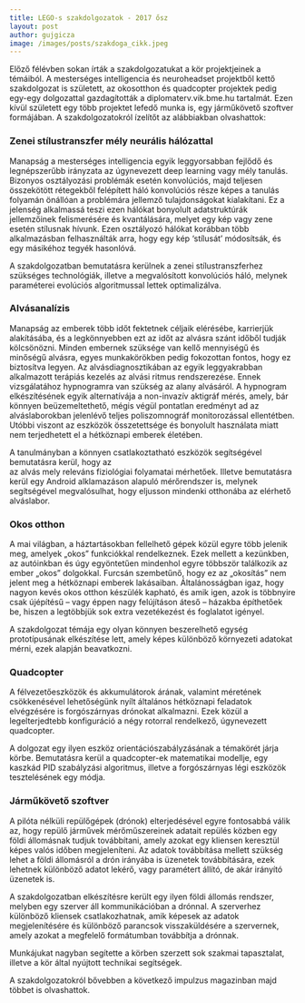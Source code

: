 ```yaml
---
title: LEGO-s szakdolgozatok - 2017 ősz
layout: post
author: gujgicza
image: /images/posts/szakdoga_cikk.jpeg
---
```


Előző félévben sokan írták a szakdolgozatukat a kör projektjeinek a témáiból. A mesterséges intelligencia és neuroheadset projektből kettő szakdolgozat is született, az okosotthon és quadcopter projektek pedig egy-egy dolgozattal gazdagították a diplomaterv.vik.bme.hu tartalmát. Ezen kívül született egy több projektet lefedő munka is, egy járműkövető szoftver formájában.
A szakdolgozatokról ízelítőt az alábbiakban olvashattok:

### Zenei stílustranszfer mély neurális hálózattal
Manapság a mesterséges intelligencia egyik leggyorsabban fejlődő és legnépszerűbb
irányzata az úgynevezett deep learning vagy mély tanulás. 
Bizonyos osztályozási problémák esetén konvolúciós, majd teljesen összekötött rétegekből felépített háló konvolúciós része képes a tanulás folyamán önállóan a problémára jellemző tulajdonságokat kialakítani. Ez a jelenség alkalmassá teszi ezen hálókat bonyolult adatstruktúrák jellemzőinek felismerésére és kvantálására, melyet egy kép vagy zene esetén stílusnak hívunk.
Ezen osztályozó hálókat korábban több alkalmazásban felhasználták arra, hogy egy kép ‘stílusát’ módosítsák, és egy másikéhoz tegyék hasonlóvá. 

A szakdolgozatban bemutatásra kerülnek a zenei stílustranszferhez szükséges technológiák, illetve a megvalósított konvolúciós háló, melynek paraméterei evolúciós algoritmussal lettek optimalizálva.

### Alvásanalízis
Manapság az emberek több időt fektetnek céljaik elérésébe, karrierjük
alakításába, és a legkönnyebben ezt az időt az alvásra szánt időből tudják kölcsönözni.
Minden embernek szüksége van kellő mennyiségű és minőségű alvásra, egyes
munkakörökben pedig fokozottan fontos, hogy ez biztosítva legyen. Az
alvásdiagnosztikában az egyik leggyakrabban alkalmazott terápiás kezelés az alvási
ritmus rendszerezése. Ennek vizsgálatához hypnogramra van szükség az alany alvásáról.
A hypnogram elkészítésének egyik alternatívája a non-invazív aktigráf mérés,
amely, bár könnyen beüzemeltethető, mégis végül pontatlan eredményt ad az
alváslaborokban jelenlévő teljes poliszomnográf monitorozással ellentétben. Utóbbi
viszont az eszközök összetettsége és bonyolult használata miatt nem terjedhetett el a
hétköznapi emberek életében.

A tanulmányban a könnyen csatlakoztatható eszközök segítségével bemutatásra kerül, hogy az  
az alvás mely releváns fiziológiai folyamatai mérhetőek. Illetve bemutatásra kerül egy Android alklamazáson alapuló mérőrendszer is, melynek segítségével megvalósulhat, hogy eljusson mindenki otthonába az elérhető alváslabor.

### Okos otthon
A mai világban, a háztartásokban fellelhető gépek közül egyre több jelenik meg, amelyek „okos” funkciókkal rendelkeznek. Ezek mellett a kezünkben, az autóinkban és úgy egyöntetűen mindenhol egyre többször találkozik az ember „okos” dolgokkal.
Furcsán szembetűnő, hogy ez az „okosítás” nem jelent meg a hétköznapi emberek lakásaiban. Általánosságban igaz, hogy nagyon kevés okos otthon készülék kapható, és amik igen, azok is többnyire csak újépítésű – vagy éppen nagy felújításon áteső – házakba építhetőek be, hiszen a legtöbbjük sok extra vezetékezést és foglalatot igényel.

A szakdolgozat témája egy olyan könnyen beszerelhető egység prototípusának elkészítése lett, amely képes különböző környezeti adatokat mérni, ezek alapján beavatkozni.

### Quadcopter
A félvezetőeszközök és akkumulátorok árának, valamint méretének csökkenésével lehetőségünk nyílt általános hétköznapi feladatok elvégzésére is forgószárnyas drónokat alkalmazni. Ezek közül a legelterjedtebb konfiguráció a négy rotorral rendelkező, úgynevezett quadcopter. 

A dolgozat egy ilyen eszköz orientációszabályzásának a témakörét járja körbe. Bemutatásra kerül a quadcopter-ek matematikai modellje, egy kaszkád PID szabályzási algoritmus, illetve a forgószárnyas légi eszközök tesztelésének egy módja.


### Járműkövető szoftver
A pilóta nélküli repülőgépek (drónok) elterjedésével egyre fontosabbá válik az, hogy repülő járművek mérőműszereinek adatait repülés közben egy földi állomásnak tudjuk továbbítani, amely azokat egy kliensen keresztül képes valós időben megjeleníteni.
Az adatok továbbítása mellett szükség lehet a földi állomásról a drón irányába is üzenetek továbbítására, ezek lehetnek különböző adatot lekérő, vagy paramétert állító, de akár irányító üzenetek is.

A szakdolgozatban elkészítésre került egy ilyen földi állomás rendszer, melyben egy szerver áll kommunikációban a drónnal. A szerverhez különböző kliensek csatlakozhatnak, amik képesek az adatok megjelenítésére és különböző parancsok visszaküldésére a szervernek, amely azokat a megfelelő formátumban továbbítja a drónnak.


Munkájukat nagyban segítette a körben szerzett sok szakmai tapasztalat, illetve a kör által nyújtott technikai segítségek.

A szakdolgozatokról bővebben a következő impulzus magazinban majd többet is olvashattok.
